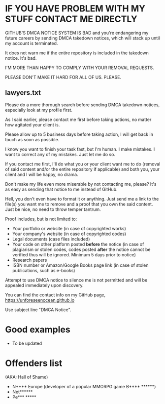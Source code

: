 # IF YOU HAVE PROBLEM WITH MY STUFF CONTACT ME DIRECTLY
GITHUB'S DMCA NOTICE SYSTEM IS BAD and you're endangering my future careers by sending DMCA takedown notices, which will stack up until my account is terminated.

It does not warn me if the entire repository is included in the takedown notice. It's bad.

I'M MORE THAN HAPPY TO COMPLY WITH YOUR REMOVAL REQUESTS. 

PLEASE DON'T MAKE IT HARD FOR ALL OF US. PLEASE.

## lawyers.txt
Please do a more thorough search before sending DMCA takedown notices, especially look at my profile first.

As I said earlier, please contact me first before taking actions, no matter how agitated your client is.

Please allow up to 5 business days before taking action, I will get back in touch as soon as possible.

I know you want to finish your task fast, but I'm human. I make mistakes. I want to correct any of my mistakes. Just let me do so. 

If you contact me first, I'll do what you or your client want me to do (removal of said content and/or the entire repository if applicable) and both you, your client and I will be happy, no drama.

Don't make my life even more miserable by not contacting me, please? It's as easy as sending that notice to me instead of GitHub.

Hell, you don't even have to format it or anything. Just send me a link to the file(s) you want me to remove and a proof that you own the said content. Just be nice, no need to throw temper tantrum.

Proof includes, but is not limited to:
- Your portfolio or website (in case of copyrighted works)
- Your company's website (in case of copyrighted codes)
- Legal documents (case files included)
- Your code on other platform posted **before** the notice (in case of plagiarism or stolen codes, codes posted **after** the notice cannot be verified thus will be ignored. Minimum 5 days prior to notice)
- Research papers
- ISBN number or Amazon/Google Books page link (in case of stolen publications, such as e-books)

Attempt to use DMCA notice to silence me is not permitted and will be appealed immediately upon discovery.

You can find the contact info on my GitHub page, https://unforeseenocean.github.io

Use subject line "DMCA Notice".

# Good examples
- To be updated

# Offenders list
(AKA: Hall of Shame)
- N\*\*\*\* Europe (developer of a popular MMORPG game B\*\*\*\* \*\*\*\*\*\*)
- Net\*\*\*\*\*\*
- Pe\*\*\* \*\*\*\*\*
